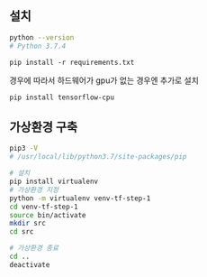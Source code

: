 ## 설치

```sh
python --version
# Python 3.7.4
```

`pip install -r requirements.txt`

경우에 따라서 하드웨어가 gpu가 없는 경우엔 추가로 설치

`pip install tensorflow-cpu`

## 가상환경 구축

```sh
pip3 -V
# /usr/local/lib/python3.7/site-packages/pip
```

```sh
# 설치
pip install virtualenv
# 가상환경 지정
python -m virtualenv venv-tf-step-1
cd venv-tf-step-1
source bin/activate
mkdir src
cd src

# 가상환경 종료
cd ..
deactivate
```